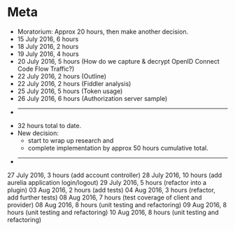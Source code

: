 
# Meta

* Moratorium: Approx 20 hours, then make another decision. 
* 15 July 2016, 6 hours
* 18 July 2016, 2 hours
* 19 July 2016, 4 hours
* 20 July 2016, 5 hours (How do we capture & decrypt OpenID Connect Code Flow Traffic?)
* 22 July 2016, 2 hours (Outline)
* 22 July 2016, 2 hours (Fiddler analysis)
* 25 July 2016, 5 hours (Token usage)
* 26 July 2016, 6 hours (Authorization server sample)
* -----
* 32 hours total to date. 
* New decision: 
    * start to wrap up research and 
    * complete implementation by approx 50 hours cumulative total.
* -----
27 July 2016, 3 hours (add account controller)
28 July 2016, 10 hours (add aurelia application login/logout)
29 July 2016, 5 hours (refactor into a plugin)
03 Aug 2016, 2 hours (add tests)
04 Aug 2016, 3 hours (refactor, add further tests)
08 Aug 2016, 7 hours (test coverage of client and provider)
08 Aug 2016, 8 hours (unit testing and refactoring)
09 Aug 2016, 8 hours (unit testing and refactoring)
10 Aug 2016, 8 hours (unit testing and refactoring)